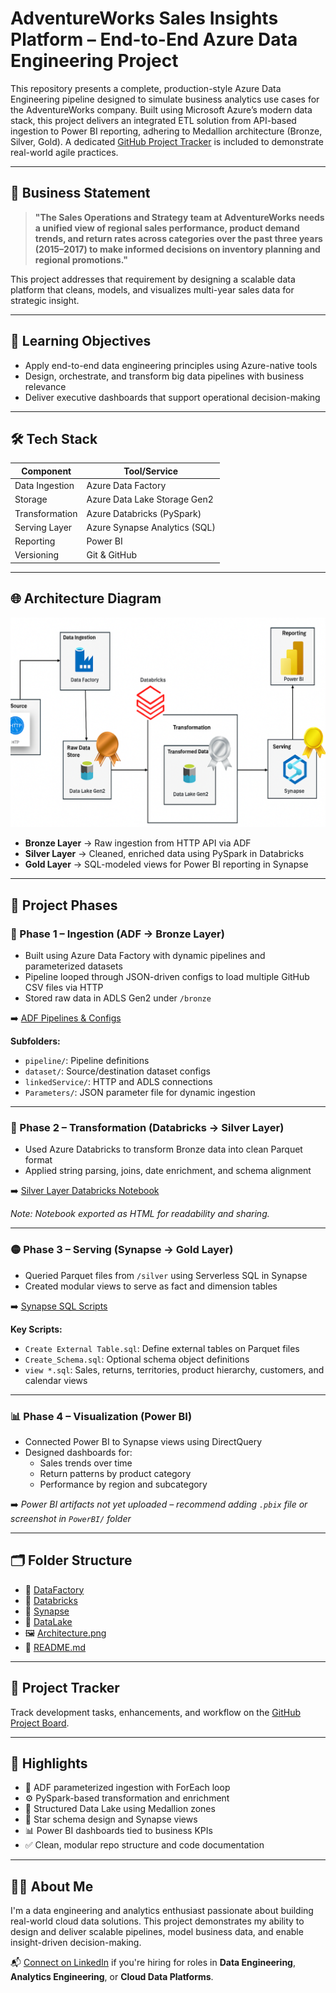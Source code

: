 # AdventureWorks Sales Insights Platform – End-to-End Azure Data Engineering Project

This repository presents a complete, production-style Azure Data Engineering pipeline designed to simulate business analytics use cases for the AdventureWorks company. Built using Microsoft Azure’s modern data stack, this project delivers an integrated ETL solution from API-based ingestion to Power BI reporting, adhering to Medallion architecture (Bronze, Silver, Gold). A dedicated [GitHub Project Tracker](https://github.com/yourusername/your-repo-name/projects/1) is included to demonstrate real-world agile practices.

---

## 📄 Business Statement

> **"The Sales Operations and Strategy team at AdventureWorks needs a unified view of regional sales performance, product demand trends, and return rates across categories over the past three years (2015–2017) to make informed decisions on inventory planning and regional promotions."**

This project addresses that requirement by designing a scalable data platform that cleans, models, and visualizes multi-year sales data for strategic insight.

---

## 🧠 Learning Objectives

- Apply end-to-end data engineering principles using Azure-native tools
- Design, orchestrate, and transform big data pipelines with business relevance
- Deliver executive dashboards that support operational decision-making

---

## 🛠 Tech Stack

| Component      | Tool/Service                    |
|----------------|----------------------------------|
| Data Ingestion | Azure Data Factory              |
| Storage        | Azure Data Lake Storage Gen2    |
| Transformation | Azure Databricks (PySpark)      |
| Serving Layer  | Azure Synapse Analytics (SQL)   |
| Reporting      | Power BI                        |
| Versioning     | Git & GitHub                    |

---

## 🌐 Architecture Diagram

![Azure Medallion Architecture](./Architecture.png)

- **Bronze Layer** → Raw ingestion from HTTP API via ADF  
- **Silver Layer** → Cleaned, enriched data using PySpark in Databricks  
- **Gold Layer** → SQL-modeled views for Power BI reporting in Synapse

---

## 🔄 Project Phases

### 🔹 Phase 1 – Ingestion (ADF → Bronze Layer)
- Built using Azure Data Factory with dynamic pipelines and parameterized datasets
- Pipeline looped through JSON-driven configs to load multiple GitHub CSV files via HTTP
- Stored raw data in ADLS Gen2 under `/bronze`

➡️ [ADF Pipelines & Configs](./DataFactory/Dynamic_support_live)

**Subfolders:**
- `pipeline/`: Pipeline definitions  
- `dataset/`: Source/destination dataset configs  
- `linkedService/`: HTTP and ADLS connections  
- `Parameters/`: JSON parameter file for dynamic ingestion

---

### 🔸 Phase 2 – Transformation (Databricks → Silver Layer)
- Used Azure Databricks to transform Bronze data into clean Parquet format
- Applied string parsing, joins, date enrichment, and schema alignment

➡️ [Silver Layer Databricks Notebook](./Databricks/Notebooks/Sliver%20Layer.html)

*Note: Notebook exported as HTML for readability and sharing.*

---

### 🟡 Phase 3 – Serving (Synapse → Gold Layer)
- Queried Parquet files from `/silver` using Serverless SQL in Synapse
- Created modular views to serve as fact and dimension tables

➡️ [Synapse SQL Scripts](./Synapse)

**Key Scripts:**
- `Create External Table.sql`: Define external tables on Parquet files  
- `Create_Schema.sql`: Optional schema object definitions  
- `view *.sql`: Sales, returns, territories, product hierarchy, customers, and calendar views

---

### 📊 Phase 4 – Visualization (Power BI)
- Connected Power BI to Synapse views using DirectQuery
- Designed dashboards for:
  - Sales trends over time
  - Return patterns by product category
  - Performance by region and subcategory

➡️ *Power BI artifacts not yet uploaded – recommend adding `.pbix` file or screenshot in `PowerBI/` folder*

---

## 🗂️ Folder Structure

- 📁 [DataFactory](https://github.com/PratikshaGund/adventureworks-azure-project/tree/main/DataFactory/Dynamic_support_live)
- 📁 [Databricks](https://github.com/PratikshaGund/adventureworks-azure-project/tree/main/Databricks/Notebooks)
- 📁 [Synapse](https://github.com/PratikshaGund/adventureworks-azure-project/tree/main/Synapse)
- 📁 [DataLake](https://github.com/PratikshaGund/adventureworks-azure-project/tree/main/DataLake)
- 🖼️ [Architecture.png](https://github.com/PratikshaGund/adventureworks-azure-project/blob/main/Architecture.png)
- 📝 [README.md](https://github.com/PratikshaGund/adventureworks-azure-project/blob/main/README.md)


---

## 🧩 Project Tracker

Track development tasks, enhancements, and workflow on the [GitHub Project Board](https://github.com/yourusername/your-repo-name/projects/1).

---

## 🚀 Highlights

- 🔁 ADF parameterized ingestion with ForEach loop  
- ⚙️ PySpark-based transformation and enrichment  
- 📂 Structured Data Lake using Medallion zones  
- 🧠 Star schema design and Synapse views  
- 📊 Power BI dashboards tied to business KPIs  
- ✅ Clean, modular repo structure and code documentation

---

## 🙋‍♀️ About Me

I'm a data engineering and analytics enthusiast passionate about building real-world cloud data solutions. This project demonstrates my ability to design and deliver scalable pipelines, model business data, and enable insight-driven decision-making.

📬 [Connect on LinkedIn](https://www.linkedin.com/in/pratiksha-gund/) if you're hiring for roles in **Data Engineering**, **Analytics Engineering**, or **Cloud Data Platforms**.
